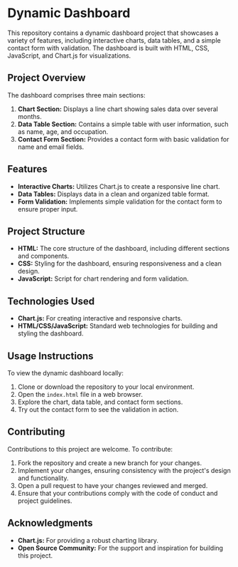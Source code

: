 # Dynamic Dashboard

This repository contains a dynamic dashboard project that showcases a variety of features, including interactive charts, data tables, and a simple contact form with validation. The dashboard is built with HTML, CSS, JavaScript, and Chart.js for visualizations.

## Project Overview

The dashboard comprises three main sections:

1. **Chart Section:** Displays a line chart showing sales data over several months.
2. **Data Table Section:** Contains a simple table with user information, such as name, age, and occupation.
3. **Contact Form Section:** Provides a contact form with basic validation for name and email fields.

## Features

- **Interactive Charts:** Utilizes Chart.js to create a responsive line chart.
- **Data Tables:** Displays data in a clean and organized table format.
- **Form Validation:** Implements simple validation for the contact form to ensure proper input.

## Project Structure

- **HTML:** The core structure of the dashboard, including different sections and components.
- **CSS:** Styling for the dashboard, ensuring responsiveness and a clean design.
- **JavaScript:** Script for chart rendering and form validation.

## Technologies Used

- **Chart.js:** For creating interactive and responsive charts.
- **HTML/CSS/JavaScript:** Standard web technologies for building and styling the dashboard.

## Usage Instructions

To view the dynamic dashboard locally:

1. Clone or download the repository to your local environment.
2. Open the `index.html` file in a web browser.
3. Explore the chart, data table, and contact form sections.
4. Try out the contact form to see the validation in action.

## Contributing

Contributions to this project are welcome. To contribute:

1. Fork the repository and create a new branch for your changes.
2. Implement your changes, ensuring consistency with the project's design and functionality.
3. Open a pull request to have your changes reviewed and merged.
4. Ensure that your contributions comply with the code of conduct and project guidelines.



## Acknowledgments

- **Chart.js:** For providing a robust charting library.
- **Open Source Community:** For the support and inspiration for building this project.
